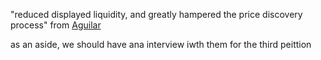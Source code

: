 "reduced displayed liquidity, and greatly hampered the price discovery process" from [Aguilar](https://clsbluesky.law.columbia.edu/2015/05/14/commissioner-aguilar-discusses-u-s-equity-market-structure-making-our-markets-work-better-for-investors)

as an aside, we should have ana interview iwth them for the third peittion
